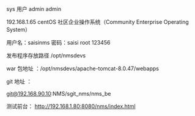 sys 用户   admin  admin

192.168.1.65 centOS  社区企业操作系统（Community Enterprise Operating System）


用户名：saisinms 密码：saisi
root 123456

发布程序存放路径 /opt/nmsdevs

war 包地址 ：/opt/nmsdevs/apache-tomcat-8.0.47/webapps


git 地址 ：

git@192.168.90.10:NMS/sgit_nms/nms_be

测试前台：
    http://192.168.1.80:8080/nms/index.html 





